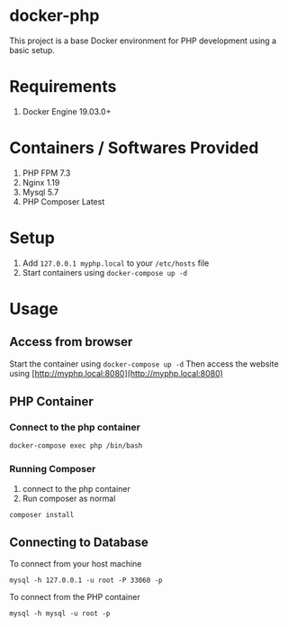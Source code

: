 # docker-php

This project is a base Docker environment for PHP development using a basic setup.

# Requirements

1. Docker Engine 19.03.0+

# Containers / Softwares Provided

1. PHP FPM 7.3
2. Nginx 1.19
3. Mysql 5.7
4. PHP Composer Latest

# Setup

1. Add `127.0.0.1 myphp.local` to your `/etc/hosts` file
2. Start containers using `docker-compose up -d`

# Usage

## Access from browser

Start the container using `docker-compose up -d` Then access the website using [http://myphp.local:8080](http://myphp.local:8080)

## PHP Container

### Connect to the php container 
```bash
docker-compose exec php /bin/bash
```

### Running Composer 
1. connect to the php container
2. Run composer as normal
```
composer install
```

## Connecting to Database

To connect from your host machine
```
mysql -h 127.0.0.1 -u root -P 33060 -p
```

To connect from the PHP container
```
mysql -h mysql -u root -p
```

